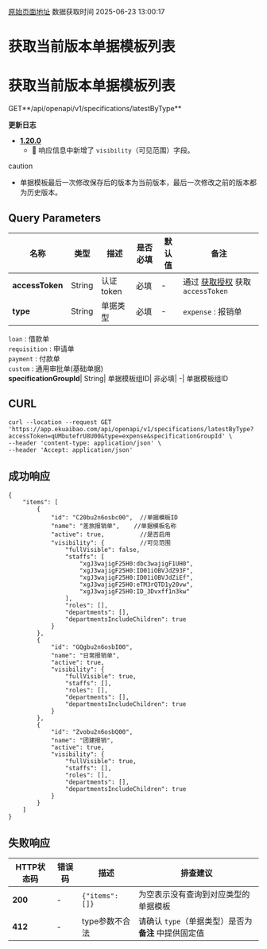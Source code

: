 [原始页面地址](https://docs.ekuaibao.com/docs/open-api/forms/get-specifications-latest)
数据获取时间 2025-06-23 13:00:17

# 获取当前版本单据模板列表

# 获取当前版本单据模板列表

GET**/api/openapi/v1/specifications/latestByType**

**更新日志**

  * [**1.20.0**](/updateLog/update-log#1200)
    * 🐞 响应信息中新增了 `visibility`（可见范围）字段。



caution

  * 单据模板最后一次修改保存后的版本为当前版本，最后一次修改之前的版本都为历史版本。



## Query Parameters​

名称| 类型| 描述| 是否必填| 默认值| 备注  
---|---|---|---|---|---  
**accessToken**|  String| 认证token| 必填| -| 通过 [获取授权](/docs/open-api/getting-started/auth) 获取 `accessToken`  
**type**|  String| 单据类型| 必填| -| `expense` : 报销单  
`loan` : 借款单  
`requisition` : 申请单  
`payment` : 付款单  
`custom` : 通用审批单(基础单据)  
**specificationGroupId**|  String| 单据模板组ID| 非必填| -| 单据模板组ID  
  
## CURL​
    
    
    curl --location --request GET 'https://app.ekuaibao.com/api/openapi/v1/specifications/latestByType?accessToken=qUMbutefrU8U00&type=expense&specificationGroupId' \  
    --header 'content-type: application/json' \  
    --header 'Accept: application/json'  
    

## 成功响应​
    
    
    {  
        "items": [  
            {  
                "id": "C20bu2n6osbc00",  //单据模板ID  
                "name": "差旅报销单",    //单据模板名称  
                "active": true,          //是否启用  
                "visibility": {          //可见范围  
                    "fullVisible": false,  
                    "staffs": [  
                        "xgJ3wajigF25H0:dbc3wajigF1UH0",  
                        "xgJ3wajigF25H0:ID01iOBVJdZ93F",  
                        "xgJ3wajigF25H0:ID01iOBVJdZiEf",  
                        "xgJ3wajigF25H0:eTM3rQTD1y20vw",  
                        "xgJ3wajigF25H0:ID_3Dvxff1n3kw"  
                    ],  
                    "roles": [],  
                    "departments": [],  
                    "departmentsIncludeChildren": true  
                }  
            },  
            {  
                "id": "GQgbu2n6osbI00",  
                "name": "日常报销单",  
                "active": true,  
                "visibility": {  
                    "fullVisible": true,  
                    "staffs": [],  
                    "roles": [],  
                    "departments": [],  
                    "departmentsIncludeChildren": true  
                }  
            },  
            {  
                "id": "Zvobu2n6osbQ00",  
                "name": "团建报销",  
                "active": true,  
                "visibility": {  
                    "fullVisible": true,  
                    "staffs": [],  
                    "roles": [],  
                    "departments": [],  
                    "departmentsIncludeChildren": true  
                }  
            }  
        ]  
    }  
    

## 失败响应​

HTTP状态码| 错误码| 描述| 排查建议  
---|---|---|---  
**200**|  -| `{"items": []}`| 为空表示没有查询到对应类型的单据模板  
**412**|  -| type参数不合法| 请确认 `type`（单据类型）是否为 **备注** 中提供固定值
